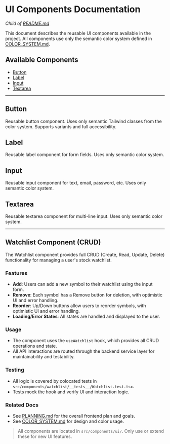 # UI Components Documentation

_Child of [README.md](../README.md)_

This document describes the reusable UI components available in the project. All components use only the semantic color system defined in [COLOR_SYSTEM.md](COLOR_SYSTEM.md).

## Available Components

- [Button](#button)
- [Label](#label)
- [Input](#input)
- [Textarea](#textarea)

---

## Button
Reusable button component. Uses only semantic Tailwind classes from the color system. Supports variants and full accessibility.

## Label
Reusable label component for form fields. Uses only semantic color system.

## Input
Reusable input component for text, email, password, etc. Uses only semantic color system.

## Textarea
Reusable textarea component for multi-line input. Uses only semantic color system.

---

## Watchlist Component (CRUD)

The Watchlist component provides full CRUD (Create, Read, Update, Delete) functionality for managing a user's stock watchlist.

### Features
- **Add**: Users can add a new symbol to their watchlist using the input form.
- **Remove**: Each symbol has a Remove button for deletion, with optimistic UI and error handling.
- **Reorder**: Up/Down buttons allow users to reorder symbols, with optimistic UI and error handling.
- **Loading/Error States**: All states are handled and displayed to the user.

### Usage
- The component uses the `useWatchlist` hook, which provides all CRUD operations and state.
- All API interactions are routed through the backend service layer for maintainability and testability.

### Testing
- All logic is covered by colocated tests in `src/components/watchlist/__tests__/Watchlist.test.tsx`.
- Tests mock the hook and verify UI and interaction logic.

### Related Docs
- See [PLANNING.md](../../PLANNING.md) for the overall frontend plan and goals.
- See [COLOR_SYSTEM.md](COLOR_SYSTEM.md) for design and color usage.

> All components are located in `src/components/ui/`. Only use or extend these for new UI features. 